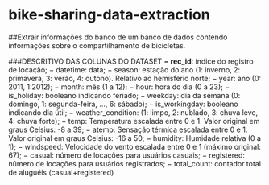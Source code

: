 # bike-sharing-data-extraction
##Extrair informações do banco de um banco de dados contendo informações sobre o compartilhamento de bicicletas.

###DESCRITIVO DAS COLUNAS DO DATASET
  **− rec_id**: índice do registro de locação;
  − datetime: data;
  − season: estação do ano (1: inverno, 2: primavera, 3: verão, 4: outono). Relativo ao
  hemisfério norte;
  − year: ano (0: 2011, 1:2012);
  − month: mês (1 a 12);
  − hour: hora do dia (0 a 23);
  − is_holiday: booleano indicando feriado;
  − weekday: dia da semana (0: domingo, 1: segunda-feira, …, 6: sábado);
  − is_workingday: booleano indicando dia útil;
  − weather_condition: (1: limpo, 2: nublado, 3: chuva leve, 4: chuva forte);
  − temp: Temperatura escalada entre 0 e 1. Valor original em graus Celsius: -8 a 39;
  − atemp: Sensação térmica escalada entre 0 e 1. Valor original em graus Celsius: -16
  a 50;
  − humidity: Humidade relativa (0 a 1);
  − windspeed: Velocidade do vento escalada entre 0 e 1 (máximo original: 67);
  − casual: número de locações para usuários casuais;
  − registered: número de locações para usuários registrados;
  − total_count: contador total de aluguéis (casual+registered)
